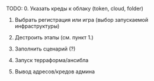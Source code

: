 TODO:
0. Указать креды к облаку (token, cloud, folder)
1. Выбрать регистрация или игра (выбор запускаемой инфраструктуры)
2. Дестроить этапы (см. пункт 1.)
3. Заполнить сценарий (?)






20. Запуск терраформа/ансибла
21. Вывод адресов/кредов админа